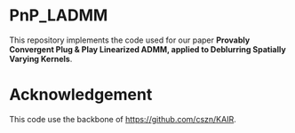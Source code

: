 # PnP_LADMM

This repository implements the code used for our paper **Provably Convergent Plug \& Play Linearized ADMM, applied to Deblurring Spatially Varying Kernels**.


# Acknowledgement
This code use the backbone of https://github.com/cszn/KAIR. 